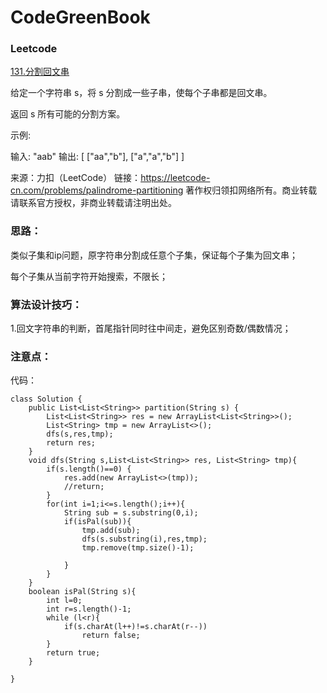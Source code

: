 # CodeGreenBook

### Leetcode

[131.分割回文串](https://leetcode-cn.com/problems/palindrome-partitioning/)

给定一个字符串 s，将 s 分割成一些子串，使每个子串都是回文串。

返回 s 所有可能的分割方案。

示例:

输入: "aab"
输出:
[
  ["aa","b"],
  ["a","a","b"]
]

来源：力扣（LeetCode）
链接：https://leetcode-cn.com/problems/palindrome-partitioning
著作权归领扣网络所有。商业转载请联系官方授权，非商业转载请注明出处。

### 思路：

类似子集和ip问题，原字符串分割成任意个子集，保证每个子集为回文串；

每个子集从当前字符开始搜索，不限长；

### 算法设计技巧：

1.回文字符串的判断，首尾指针同时往中间走，避免区别奇数/偶数情况；

### 注意点：



代码：

```
class Solution {
    public List<List<String>> partition(String s) {
        List<List<String>> res = new ArrayList<List<String>>();
        List<String> tmp = new ArrayList<>();
        dfs(s,res,tmp);
        return res;
    }
    void dfs(String s,List<List<String>> res, List<String> tmp){
        if(s.length()==0) {
            res.add(new ArrayList<>(tmp));
            //return;
        }
        for(int i=1;i<=s.length();i++){
            String sub = s.substring(0,i);
            if(isPal(sub)){
                tmp.add(sub);
                dfs(s.substring(i),res,tmp);
                tmp.remove(tmp.size()-1);

            }
        }
    }
    boolean isPal(String s){
        int l=0;
        int r=s.length()-1;
        while (l<r){
            if(s.charAt(l++)!=s.charAt(r--))
                return false;
        }
        return true;
    }
    
}

```








